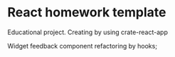 # React homework template

Educational project. Creating by using crate-react-app

Widget feedback component refactoring by hooks;
